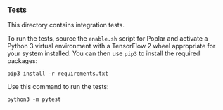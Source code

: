 ### Tests

This directory contains integration tests.

To run the tests, source the `enable.sh` script for Poplar and activate a
Python 3 virtual environment with a TensorFlow 2 wheel appropriate for your system
installed. You can then use `pip3` to install the required packages:

```
pip3 install -r requirements.txt
```

Use this command to run the tests:

```
python3 -m pytest
```
